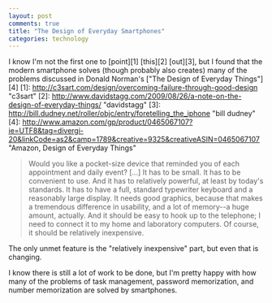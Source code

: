 ```yaml
---
layout: post
comments: true
title: "The Design of Everyday Smartphones"
categories: technology
---
```


I know I'm not the first one to [point][1] [this][2] [out][3], but I found that the modern smartphone solves (though probably also creates) many of the problems discussed in Donald Norman's ["The Design of Everyday Things"][4]
[1]: http://c3sart.com/design/overcoming-failure-through-good-design "c3sart" 
[2]: http://www.davidstagg.com/2009/08/26/a-note-on-the-design-of-everyday-things/ "davidstagg"
[3]: http://bill.dudney.net/roller/objc/entry/foretelling_the_iphone "bill dudney"
[4]: http://www.amazon.com/gp/product/0465067107?ie=UTF8&tag=divergi-20&linkCode=as2&camp=1789&creative=9325&creativeASIN=0465067107 "Amazon, Design of Everyday Things"

> Would you like a pocket-size device that reminded you of each 
> appointment and daily event? [...] It has to be small. It has to be 
> convenient to use. And it has to relatively powerful, at least by 
> today's standards. It has to have a full, standard typewriter keyboard 
> and a reasonably large display. It needs good graphics, because that 
> makes a tremendous difference in usability, and a lot of memory--a huge 
> amount, actually. And it should be easy to hook up to the telephone; I 
> need to connect it to my home and laboratory computers. Of course, it 
> should be relatively inexpensive.

The only unmet feature is the "relatively inexpensive" part, but even that is changing.

I know there is still a lot of work to be done, but I'm pretty happy with how many of the problems of task management, password memorization, and number memorization are solved by smartphones.
